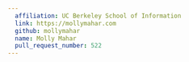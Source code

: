```yaml
---
  affiliation: UC Berkeley School of Information
  link: https://mollymahar.com
  github: mollymahar
  name: Molly Mahar
  pull_request_number: 522
---
```

